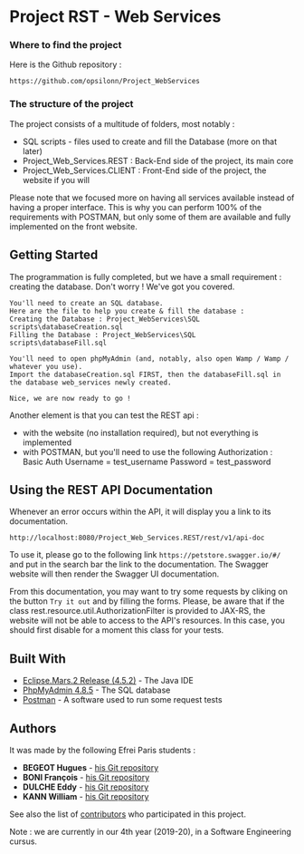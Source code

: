 # Project RST - Web Services

### Where to find the project
Here is the Github repository :
 ```
https://github.com/opsilonn/Project_WebServices
 ```

### The structure of the project
The project consists of a multitude of folders, most notably :
* SQL scripts - files used to create and fill the Database (more on that later)
* Project_Web_Services.REST : Back-End side of the project, its main core
* Project_Web_Services.CLIENT : Front-End side of the project, the website if you will

Please note that we focused more on having all services available instead of having a proper interface.
This is why you can perform 100% of the requirements with POSTMAN, but only some of them are available and fully implemented on the front website.



## Getting Started
The programmation is fully completed, but we have a small requirement : creating the database.
Don't worry ! We've got you covered.


```
You'll need to create an SQL database.
Here are the file to help you create & fill the database :
Creating the Database : Project_WebServices\SQL scripts\databaseCreation.sql
Filling the Database : Project_WebServices\SQL scripts\databaseFill.sql

You'll need to open phpMyAdmin (and, notably, also open Wamp / Wamp / whatever you use).
Import the databaseCreation.sql FIRST, then the databaseFill.sql in the database web_services newly created.

Nice, we are now ready to go !
```

Another element is that you can test the REST api :
- with the website (no installation required), but not everything is implemented
- with POSTMAN, but you'll need to use the following Authorization :
   Basic Auth
   Username = test_username
   Password = test_password
 

## Using the REST API Documentation
Whenever an error occurs within the API, it will display you a link to its documentation.
 ```
 http://localhost:8080/Project_Web_Services.REST/rest/v1/api-doc
 ```

 To use it, please go to the following link `https://petstore.swagger.io/#/` and put in the search bar the link to the documentation. The Swagger website will then render the Swagger UI documentation.

From this documentation, you may want to try some requests by cliking on the button `Try it out` and by filling the forms. Please, be aware that if the class rest.resource.util.AuthorizationFilter is provided to JAX-RS, the website will not be able to access to the API's resources. In this case, you should first disable for a moment this class for your tests.


## Built With

* [Eclipse.Mars.2 Release (4.5.2)](https://www.eclipse.org/mars/) - The Java IDE
* [PhpMyAdmin 4.8.5](https://https://www.phpmyadmin.net) - The SQL database
* [Postman](https://learning.getpostman.com) - A software used to run some request tests
  


## Authors

It was made by the following Efrei Paris students :
* **BEGEOT Hugues** - [his Git repository](https://github.com/opsilonn)
* **BONI François** - [his Git repository](https://github.com/scorpionsdu78)
* **DULCHE Eddy** - [his Git repository](https://github.com/DulcheE)
* **KANN William** - [his Git repository](https://github.com/williamkann)

See also the list of [contributors](https://github.com/opsilonn/Project_WebServices/graphs/contributors) who participated in this project.

Note : we are currently in our 4th year (2019-20), in a Software Engineering cursus.
